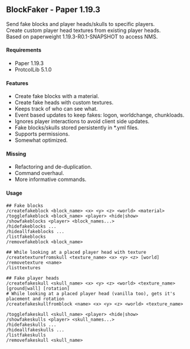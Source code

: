 ## BlockFaker - Paper 1.19.3
Send fake blocks and player heads/skulls to specific players.  
Create custom player head textures from existing player heads.  
Based on paperweight 1.19.3-R0.1-SNAPSHOT to access NMS.

#### Requirements
* Paper 1.19.3
* ProtcolLib 5.1.0

#### Features
* Create fake blocks with a material.
* Create fake heads with custom textures.
* Keeps track of who can see what.
* Event based updates to keep fakes: logon, worldchange, chunkloads.
* Ignores player interactions to avoid client side updates.
* Fake blocks/skulls stored persistently in *.yml files.
* Supports permissions.
* Somewhat optimized.

#### Missing
* Refactoring and de-duplication.
* Command overhaul.
* More informative commands.

#### Usage
```mclang
## Fake blocks
/createfakeblock <block_name> <x> <y> <z> <world> <material>
/togglefakeblock <block_name> <player> <hide|show>
/showfakeblocks <player> <block_names...>
/hidefakeblocks ...
/hideallfakeblocks ...
/listfakeblocks
/removefakeblock <block_name>

## While looking at a placed player head with texture
/createtexturefromskull <texture_name> <x> <y> <z> [world]
/removetexture <name>
/listtextures

## Fake player heads
/createfakeskull <skull_name> <x> <y> <z> <world> <texture_name> [ground|wall] [rotation]
# While looking at a placed player head (vanilla too), gets it's placement and rotation
/createfakeskullfromblock <name> <x> <y> <z> <world> <texture_name>

/togglefakeskull <skull_name> <player> <hide|show>
/showfakeskulls <player> <skull_names...>
/hidefakeskulls ...
/hideallfakeskulls ...
/listfakeskulls
/removefakeskull <skull_name>
```